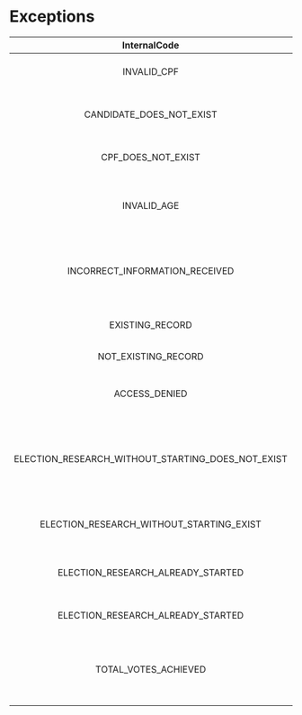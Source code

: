 # Exceptions
|InternalCode|HttpCode|Message|
|:---:|:---:|:---:|
|INVALID_CPF|400|The provided cpf is not valid|
|CANDIDATE_DOES_NOT_EXIST|404|Informed candidate does not exist|
|CPF_DOES_NOT_EXIST|404|Informed cpf does not exist|
|INVALID_AGE|400|Date of birth informed not valid. You are under 16 years old|
|INCORRECT_INFORMATION_RECEIVED|400|Some Information provided does not meet requirements|
|EXISTING_RECORD|400|This record already exists|
|NOT_EXISTING_RECORD|404|This record not exists|
|ACCESS_DENIED|403|Your credentials do not allow access|
|ELECTION_RESEARCH_WITHOUT_STARTING_DOES_NOT_EXIST|404|It was not possible to find an election research without starting|
|ELECTION_RESEARCH_WITHOUT_STARTING_EXIST|400|Election research without starting exist|
|ELECTION_RESEARCH_ALREADY_STARTED|400|Election research already started|
|ELECTION_RESEARCH_ALREADY_STARTED|400|Election research started exist|
|TOTAL_VOTES_ACHIEVED|500|The established limit of votes received has been reached|